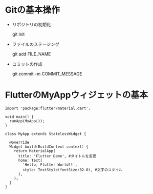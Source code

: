 # Gitの基本操作
- リポジトリの初期化

    git init

- ファイルのステージング

    git add FILE_NAME

- コミットの作成

    git commit -m COMMIT_MESSAGE
# FlutterのMyAppウィジェットの基本
```
import 'package:flutter/material.dart';

void main() {
  runApp(MyApp());
}

class MyApp extends StatelessWidget {

  @override
  Widget build(BuildContext context) {
    return MaterialApp(
      title: 'Flutter Demo', #タイトルを変更
      home: Text(
        'Hello, Flutter World!!', 
        style: TextStyle(fontSize:32.0), #文字のスタイル
      ),
    );
  }
}
```